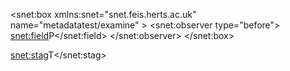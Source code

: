
<snet:box xmlns:snet="snet.feis.herts.ac.uk"
 name="metadatatest/examine" >
     <snet:observer type="before">
       <snet:field>P</snet:field>
     </snet:observer>
</snet:box>


<metadata xmlns="snet.feis.herts.ac.uk"
          xmlns:snet="snet.feis.herts.ac.uk">
  <net name="metadatatest/split" >
     <observer type="before">
       <snet:stag>T</snet:stag>
     </observer>
  </net>
</metadata>
